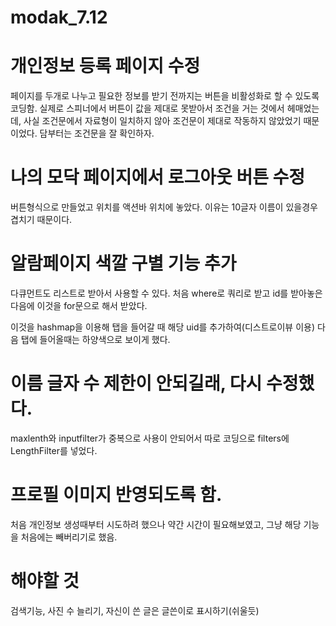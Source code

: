 # modak_7.12
# 개인정보 등록 페이지 수정
페이지를 두개로 나누고 필요한 정보를 받기 전까지는 버튼을 비활성화로 할 수 있도록 코딩함. 실제로 스피너에서 버튼이 값을 제대로 못받아서 조건을 거는 것에서 헤매었는데, 사실 조건문에서 자료형이 일치하지 않아 조건문이 제대로 작동하지 않았었기 때문이었다. 담부터는 조건문을 잘 확인하자.

# 나의 모닥 페이지에서 로그아웃 버튼 수정
버튼형식으로 만들었고 위치를 액션바 위치에 놓았다. 이유는 10글자 이름이 있을경우 겹치기 때문이다.

# 알람페이지 색깔 구별 기능 추가
다큐먼트도 리스트로 받아서 사용할 수 있다. 처음 where로 쿼리로 받고 id를 받아놓은 다음에 이것을 for문으로 해서 받았다.

이것을 hashmap을 이용해 탭을 들어갈 때 해당 uid를 추가하여(디스트로이뷰 이용) 다음 탭에 들어올때는 하양색으로 보이게 했다.

# 이름 글자 수 제한이 안되길래, 다시 수정했다. 
maxlenth와 inputfilter가 중복으로 사용이 안되어서 따로 코딩으로 filters에 LengthFilter를 넣었다.

# 프로필 이미지 반영되도록 함. 
처음 개인정보 생성때부터 시도하려 했으나 약간 시간이 필요해보였고, 그냥 해당 기능을 처음에는 빼버리기로 했음.

# 해야할 것
검색기능, 사진 수 늘리기, 자신이 쓴 글은 글쓴이로 표시하기(쉬울듯)
